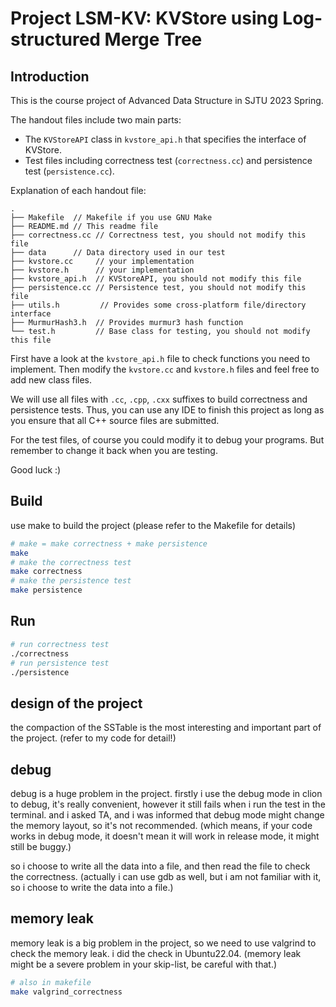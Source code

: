 # Project LSM-KV: KVStore using Log-structured Merge Tree

## Introduction
This is the course project of Advanced Data Structure in SJTU 2023 Spring.

The handout files include two main parts:

- The `KVStoreAPI` class in `kvstore_api.h` that specifies the interface of KVStore.
- Test files including correctness test (`correctness.cc`) and persistence test (`persistence.cc`).

Explanation of each handout file:

```text
.
├── Makefile  // Makefile if you use GNU Make
├── README.md // This readme file
├── correctness.cc // Correctness test, you should not modify this file
├── data      // Data directory used in our test
├── kvstore.cc     // your implementation
├── kvstore.h      // your implementation
├── kvstore_api.h  // KVStoreAPI, you should not modify this file
├── persistence.cc // Persistence test, you should not modify this file
├── utils.h         // Provides some cross-platform file/directory interface
├── MurmurHash3.h  // Provides murmur3 hash function
└── test.h         // Base class for testing, you should not modify this file
```


First have a look at the `kvstore_api.h` file to check functions you need to implement. Then modify the `kvstore.cc` and `kvstore.h` files and feel free to add new class files.

We will use all files with `.cc`, `.cpp`, `.cxx` suffixes to build correctness and persistence tests. Thus, you can use any IDE to finish this project as long as you ensure that all C++ source files are submitted.

For the test files, of course you could modify it to debug your programs. But remember to change it back when you are testing.

Good luck :)

## Build

use make to build the project (please refer to the Makefile for details)

```bash
# make = make correctness + make persistence
make
# make the correctness test
make correctness
# make the persistence test
make persistence
```

## Run

```bash
# run correctness test
./correctness
# run persistence test
./persistence
```

## design of the project

the compaction of the SSTable is the most interesting and important part of the project.
(refer to my code for detail!)

## debug

debug is a huge problem in the project.
firstly i use the debug mode in clion to debug, it's really convenient, however 
it still fails when i run the test in the terminal.
and i asked TA, and i was informed that debug mode might change the memory layout, so it's not recommended.
(which means, if your code works in debug mode, it doesn't mean it will work in release mode, it might still be buggy.)

so i choose to write all the data into a file, and then read the file to check the correctness.
(actually i can use gdb as well, but i am not familiar with it, so i choose to write the data into a file.)

## memory leak

memory leak is a big problem in the project, so we need to use valgrind to check the memory leak.
i did the check in Ubuntu22.04.
(memory leak might be a severe problem in your skip-list, be careful with that.)

```bash
# also in makefile
make valgrind_correctness
```